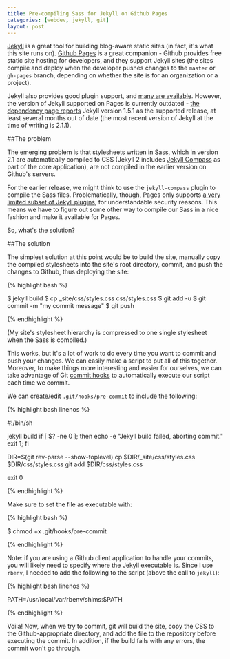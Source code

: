 ```yaml
---
title: Pre-compiling Sass for Jekyll on Github Pages
categories: [webdev, jekyll, git]
layout: post
---
```



[Jekyll](http://jekyllrb.com/) is a great tool for building blog-aware static sites (in fact, it's what this site runs on). [Github Pages](https://pages.github.com/) is a great companion - Github provides free static site hosting for developers, and they support Jekyll sites (the sites compile and deploy when the developer pushes changes to the `master` or `gh-pages` branch, depending on whether the site is for an organization or a project).

Jekyll also provides good plugin support, and [many are available](http://jekyllrb.com/docs/plugins/#available-plugins). However, the version of Jekyll supported on Pages is currently outdated - [the dependency page reports](https://pages.github.com/versions/) Jekyll version 1.5.1 as the supported release, at least several months out of date (the most recent version of Jekyll at the time of writing is 2.1.1).


##The problem

The emerging problem is that stylesheets written in Sass, which in version 2.1 are automatically compiled to CSS (Jekyll 2 includes [Jekyll Compass](https://github.com/mscharley/jekyll-compass) as part of the core application), are not compiled in the earlier version on Github's servers.

For the earlier release, we might think to use the `jekyll-compass` plugin to compile the Sass files. Problematically, though, Pages only supports [a very limited subset of Jekyll plugins](https://help.github.com/articles/using-jekyll-plugins-with-github-pages), for understandable security reasons. This means we have to figure out some other way to compile our Sass in a nice fashion and make it available for Pages.

So, what's the solution?


##The solution

The simplest solution at this point would be to build the site, manually copy the compiled stylesheets into the site's root directory, commit, and push the changes to Github, thus deploying the site:


{% highlight bash %}

$ jekyll build
$ cp _site/css/styles.css css/styles.css
$ git add -u
$ git commit -m "my commit message"
$ git push

{% endhighlight %}


(My site's stylesheet hierarchy is compressed to one single stylesheet when the Sass is compiled.)

This works, but it's a lot of work to do every time you want to commit and push your changes. We can easily make a script to put all of this together. Moreover, to make things more interesting and easier for ourselves, we can take advantage of Git [commit hooks](http://git-scm.com/book/en/Customizing-Git-Git-Hooks) to automatically execute our script each time we commit.

We can create/edit `.git/hooks/pre-commit` to include the following:


{% highlight bash linenos %}

#!/bin/sh

jekyll build
if [ $? -ne 0 ]; then
  echo -e "Jekyll build failed, aborting commit."
  exit 1;
fi

DIR=$(git rev-parse --show-toplevel)
cp $DIR/_site/css/styles.css $DIR/css/styles.css
git add $DIR/css/styles.css

exit 0

{% endhighlight %}


Make sure to set the file as executable with:


{% highlight bash %}

$ chmod +x .git/hooks/pre-commit

{% endhighlight %}


Note: if you are using a Github client application to handle your commits, you will likely need to specify where the Jekyll executable is. Since I use `rbenv`, I needed to add the following to the script (above the call to `jekyll`):


{% highlight bash linenos %}

PATH=/usr/local/var/rbenv/shims:$PATH

{% endhighlight %}


Voila! Now, when we try to commit, git will build the site, copy the CSS to the Github-appropriate directory, and add the file to the repository before executing the commit. In addition, if the build fails with any errors, the commit won't go through.